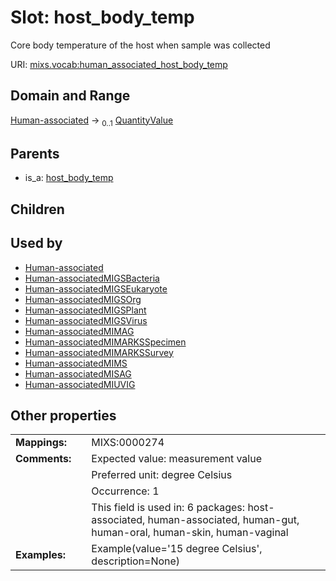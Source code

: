 
# Slot: host_body_temp


Core body temperature of the host when sample was collected

URI: [mixs.vocab:human_associated_host_body_temp](https://w3id.org/mixs/vocab/human_associated_host_body_temp)


## Domain and Range

[Human-associated](Human-associated.md) &#8594;  <sub>0..1</sub> [QuantityValue](QuantityValue.md)

## Parents

 *  is_a: [host_body_temp](host_body_temp.md)

## Children


## Used by

 * [Human-associated](Human-associated.md)
 * [Human-associatedMIGSBacteria](Human-associatedMIGSBacteria.md)
 * [Human-associatedMIGSEukaryote](Human-associatedMIGSEukaryote.md)
 * [Human-associatedMIGSOrg](Human-associatedMIGSOrg.md)
 * [Human-associatedMIGSPlant](Human-associatedMIGSPlant.md)
 * [Human-associatedMIGSVirus](Human-associatedMIGSVirus.md)
 * [Human-associatedMIMAG](Human-associatedMIMAG.md)
 * [Human-associatedMIMARKSSpecimen](Human-associatedMIMARKSSpecimen.md)
 * [Human-associatedMIMARKSSurvey](Human-associatedMIMARKSSurvey.md)
 * [Human-associatedMIMS](Human-associatedMIMS.md)
 * [Human-associatedMISAG](Human-associatedMISAG.md)
 * [Human-associatedMIUVIG](Human-associatedMIUVIG.md)

## Other properties

|  |  |  |
| --- | --- | --- |
| **Mappings:** | | MIXS:0000274 |
| **Comments:** | | Expected value: measurement value |
|  | | Preferred unit: degree Celsius |
|  | | Occurrence: 1 |
|  | | This field is used in: 6 packages: host-associated, human-associated, human-gut, human-oral, human-skin, human-vaginal |
| **Examples:** | | Example(value='15 degree Celsius', description=None) |

